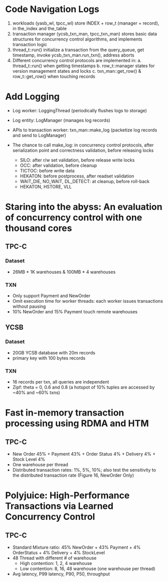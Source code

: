 # Code Navigation Logs

1. workloads (yasb_wl, tpcc_wl) store INDEX + row_t (manager + record), in the_index and the_table
2. transaction manager (ycsb_txn_man, tpcc_txn_man) stores basic data structures for concurrency control algorithms, 
    and implements transaction logic
3. thread_t::run() initialize a transaction from the query_queue, get timestamp, invoke ycsb_txn_man.run_txn(), address aborts
4. Different concurrency control protocols are implemented in: 
    a. thread_t::run() when getting timestamps
    b. row_t::manager states for version management states and locks
    c. txn_man::get_row() & row_t::get_row() when touching records


# Add Logging

* Log worker: LoggingThread             (periodically flushes logs to storage)
* Log entity: LogManager                (manages log records)
* APIs to transaction worker: txn_man::make_log   (packetize log records and send to LogManager)

* The chance to call make_log: in concurrency control protocols, after serialization point and correctness validation, before releasing locks
    * SILO: after r/w set validation, before release write locks
    * OCC: after validation, before cleanup
    * TICTOC: before write data
    * HEKATON: before postprocess, after readset validation
    * WAIT_DIE, NO_WAIT, DL_DETECT: at cleanup, before roll-back
    * HEKATON, HSTORE, VLL

# Staring into the abyss: An evaluation of concurrency control with one thousand cores
## TPC-C

### Dataset
* 26MB * 1K warehouses & 100MB * 4 warehouses

### TXN
* Only support Payment and NewOrder
* Omit execution time for worker threads: each worker issues transactions without pausing
* 10% NewOrder and 15% Payment touch remote warehouses

## YCSB

### Dataset
* 20GB YCSB database with 20m records
* primary key with 100 bytes records

### TXN
* 16 records per txn, all queries are independent
* Zipf: theta = 0, 0.6 and 0.8 (a hotspot of 10% tuples are accessed by ~40% and ~60% txns)


# Fast in-memory transaction processing using RDMA and HTM

## TPC-C
* New Order 45% + Payment 43% + Order Status 4% + Delivery 4% + Stock Level 4%
* One warehouse per thread
* Distributed transaction rates: 1%, 5%, 10%; also test the sensitivity to the distributed transaction rate (Figure 16, NewOrder Only)

# Polyjuice: High-Performance Transactions via Learned Concurrency Control

## TPC-C
* Standard Mixture ratio: 45% NewOrder + 43% Payment + 4% OrderStatus + 4% Delivery + 4% StockLevel
* 48 Thread with different # of warehouse
    * High contention: 1, 2, 4 warehouse
    * Low contention: 8, 16, 48 warehouse (one warehouse per thread)
* Avg latency, P99 latency, P90, P50, throughput